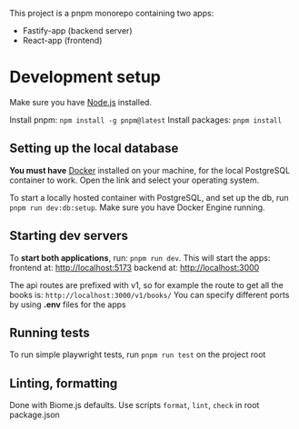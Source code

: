 This project is a pnpm monorepo containing two apps:
- Fastify-app (backend server)
- React-app (frontend)

# Development setup
Make sure you have [Node.js](https://nodejs.org/en/download) installed.

Install pnpm: ```npm install -g pnpm@latest```
Install packages: ```pnpm install```

## Setting up the local database
**You must have** [Docker](https://docs.docker.com/get-docker/ "Get Docker") installed on your machine, for the local
PostgreSQL container to work. Open the link and select your operating system.

To start a locally hosted container with PostgreSQL,
and set up the db, run ```pnpm run dev:db:setup```. Make sure you have Docker Engine running.

## Starting dev servers
To **start both applications**, run: ```pnpm run dev```.
This will start the apps:
frontend at: [http://localhost:5173](http://localhost:5173 "http://localhost:5173")
backend at: [http://localhost:3000](http://localhost:3000 "http://localhost:3000")

The api routes are prefixed with v1, so for example the route to get all the books is:
```http://localhost:3000/v1/books/```
You can specify different ports by using **.env** files for the apps

## Running tests
To run simple playwright tests, run ```pnpm run test``` on the project root

## Linting, formatting
Done with Biome.js defaults. Use scripts ```format```, ```lint```, ```check```
in root package.json

